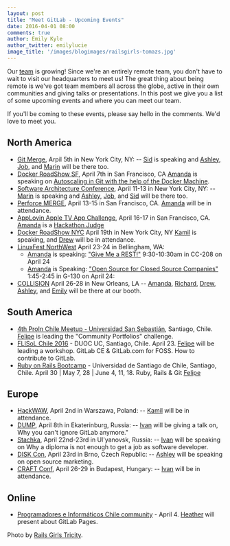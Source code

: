 ```yaml
---
layout: post
title: "Meet GitLab - Upcoming Events"
date: 2016-04-01 08:00
comments: true
author: Emily Kyle
author_twitter: emilylucie
image_title: '/images/blogimages/railsgirls-tomazs.jpg'
---
```


Our [team] is growing! Since we're an entirely remote team, you don't have to
wait to visit our headquarters to meet us!
The great thing about being remote is we've got team members all across the globe, active in their
own communities and giving talks or presentations.
In this post we give you a list of some upcoming events and where you can
meet our team.

If you'll be coming to these events, please say hello in the comments.
We'd love to meet you.

<!-- more -->

## North America
- [Git Merge](http://git-merge.com/), Arpil 5th in New York City, NY:  -- [Sid] is speaking and [Ashley], [Job], and [Marin] will be there too.
- [Docker RoadShow SF](https://goto.docker.com/docker-roadshow-sf-april-2016.html), April 7th in San Francisco, CA [Amanda] is speaking on [Autoscaling in Git with the help of the Docker Machine](https://about.gitlab.com/2016/03/29/gitlab-runner-1-1-released/).
- [Software Architecture Conference](http://conferences.oreilly.com/software-architecture/engineering-business-us), April 11-13 in New York City, NY:  -- [Marin] is speaking and [Ashley], [Job], and [Sid] will be there too.
- [Perforce MERGE](https://www.perforce.com/conference/2016/home), April 13-15 in San Francisco, CA. [Amanda] will be in attendance.
- [AppLovin Apple TV App Challenge](https://applovin.com/appchallenge), April 16-17 in San Francisco, CA. [Amanda] is a [Hackathon Judge](https://blog.applovin.com/apple-tv-app-challenge-update-welcoming-riffsy-and-amanda-folson-into-the-fold/)
- [Docker RoadShow NYC](https://goto.docker.com/docker-roadshow-ny-april-2016.html) April 19th in New York City, NY [Kamil] is speaking, and [Drew] will be in attendance.
- [LinuxFest NorthWest](https://www.linuxfestnorthwest.org/2016) April 23-24 in Bellingham, WA:
  - [Amanda] is speaking: ["Give Me a REST!"](https://www.linuxfestnorthwest.org/2016/sessions/give-me-rest) 9:30-10:30am in CC-208 on April 24
  - [Amanda] is Speaking: ["Open Source for Closed Source Companies"](https://www.linuxfestnorthwest.org/2016/sessions/open-source-closed-source-companies) 1:45-2:45 in G-130 on April 24:
- [COLLISION](https://collisionconf.com/) April 26-28 in New Orleans, LA -- [Amanda], [Richard], [Drew], [Ashley], and [Emily] will be there at our booth.

## South America

- [4th ProIn Chile Meetup - Universidad San Sebastián](http://www.programadores.cl), Santiago, Chile. [Felipe] is leading the "Community Portfolios" challenge.
- [FLISoL Chile 2016](http://www.santiago.flisol.cl) - DUOC UC, Santiago, Chile. April 23. [Felipe] will be leading a workshop. GitLab CE & GitLab.com for FOSS. How to contribute to GitLab.
- [Ruby on Rails Bootcamp](http://rails.softwarelibrechile.cl) - Universidad de Santiago de Chile, Santiago, Chile. April 30 | May 7, 28 | June 4, 11, 18. Ruby, Rails & Git [Felipe]

## Europe

- [HackWAW](http://hackwaw.com/), April 2nd in Warszawa, Poland:  -- [Kamil] will be in attendance.
- [DUMP](http://dump-conf.ru/), April 8th in Ekaterinburg, Russia:  -- [Ivan] will be giving a talk on, Why you can't ignore GitLab anymore."
- [Stachka](http://nastachku.ru/), April 22nd-23rd in Ul'yanovsk, Russia:  -- [Ivan] will be speaking on Why a diploma is not enough to get a job as software developer.
- [DISK Con](https://www.disccon.com/), April 23rd in Brno, Czech Republic:  -- [Ashley] will be speaking on open source marketing.
- [CRAFT Conf](http://www.craft-conf.com/2016), April 26-29 in Budapest, Hungary:  -- [Ivan] will be in attendance.

## Online

- [Programadores e Informáticos Chile community](http://www.programadores.cl) - April 4. [Heather] will present about GitLab Pages.

Photo by [Rails Girls Tricity](railsgirls.com/tricity).


[team]: https://about.gitlab.com/team/
[Amanda]: https://twitter.com/AmbassadorAwsum
[Sid]: https://twitter.com/sytses
[Felipe]: https://twitter.com/juanpintoduran
[Heather]: https://twitter.com/nearlythere
[Ashley]: https://twitter.com/theunquietone
[Marin]: https://twitter.com/maxlazio
[Job]: https://twitter.com/Jobvo
[Drew]: https://twitter.com/drewblessing
[Emily]: https://twitter.com/emilylucie
[Ivan]: https://twitter.com/inemation
[Kamil]: https://twitter.com/ayufanpl
[Richard]: https://twitter.com/catchthepidge
